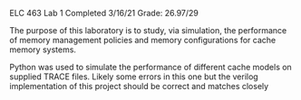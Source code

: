 ELC 463 Lab 1 Completed 3/16/21 Grade: 26.97/29

The purpose of this laboratory is to study, via simulation, the performance of memory management policies and memory configurations for cache memory systems.

Python was used to simulate the performance of different cache models on supplied TRACE files. Likely some errors in this one but the verilog implementation of this project should be correct and matches closely
